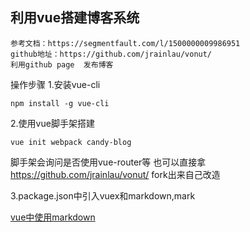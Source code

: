 
## 利用vue搭建博客系统

```
参考文档：https://segmentfault.com/l/1500000009986951
github地址：https://github.com/jrainlau/vonut/
利用github page  发布博客

```

操作步骤
1.安装vue-cli

```
npm install -g vue-cli
```
2.使用vue脚手架搭建

```
vue init webpack candy-blog
```
脚手架会询问是否使用vue-router等
也可以直接拿 https://github.com/jrainlau/vonut/ fork出来自己改造

3.package.json中引入vuex和markdown,mark

[vue中使用markdown](https://cnodejs.org/topic/5a0981cedea908392cfc891b)



